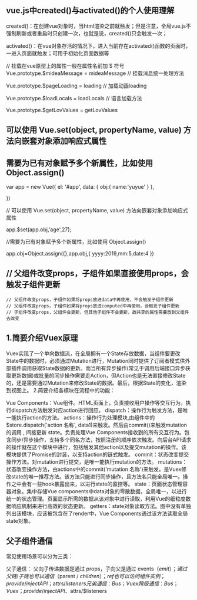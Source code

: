 ## vue.js中created()与activated()的个人使用理解

created()：在创建vue对象时，当html渲染之前就触发；但是注意，全局vue.js不强制刷新或者重启时只创建一次，也就是说，created()只会触发一次；

activated()：在vue对象存活的情况下，进入当前存在activated()函数的页面时，一进入页面就触发；可用于初始化页面数据等

// 挂载在vue原型上的属性一般在属性名前加 $ 符号
Vue.prototype.$mideaMessage = mideaMessage // 挂载消息统一处理方法

Vue.prototype.$pageLoading = loading      // 加载动画loading

Vue.prototype.$loadLocals = loadLocals    // 语言加载方法

Vue.prototype.$getLovValues = getLovValues

## 可以使用 Vue.set(object, propertyName, value) 方法向嵌套对象添加响应式属性
## 需要为已有对象赋予多个新属性，比如使用 Object.assign()
var app = new Vue({
  el: '#app',
  data: {
    obj:{
      name:'yuyue'
    }
  },

})

// 可以使用 Vue.set(object, propertyName, value) 方法向嵌套对象添加响应式属性

app.$set(app.obj,'age',27);

//需要为已有对象赋予多个新属性，比如使用 Object.assign()

app.obj=Object.assign({},app.obj,{
	yyyy:2019,mm:5,date:4
})

## // 父组件改变props，子组件如果直接使用props，会触发子组件更新
    // 父组件改变props，子组件如果将props放进data中再使用，不会触发子组件更新
    // 父组件改变props，子组件如果将props放进computed中再使用，会触发子组件更新
    // 子组件改变props，父组件会更新，但其他子组件不会更新，故共享的属性需要放到父组件去改变
    
## 1.简要介绍Vuex原理
Vuex实现了一个单向数据流，在全局拥有一个State存放数据，当组件要更改State中的数据时，必须通过Mutation进行，Mutation同时提供了订阅者模式供外部插件调用获取State数据的更新。而当所有异步操作(常见于调用后端接口异步获取更新数据)或批量的同步操作需要走Action，但Action也是无法直接修改State的，还是需要通过Mutation来修改State的数据。最后，根据State的变化，渲染到视图上。
2.简要介绍各模块在流程中的功能：

Vue Components：Vue组件。HTML页面上，负责接收用户操作等交互行为，执行dispatch方法触发对应action进行回应。
dispatch：操作行为触发方法，是唯一能执行action的方法。
actions：操作行为处理模块,由组件中的$store.dispatch('action 名称', data1)来触发。然后由commit()来触发mutation的调用 , 间接更新 state。负责处理Vue Components接收到的所有交互行为。包含同步/异步操作，支持多个同名方法，按照注册的顺序依次触发。向后台API请求的操作就在这个模块中进行，包括触发其他action以及提交mutation的操作。该模块提供了Promise的封装，以支持action的链式触发。
commit：状态改变提交操作方法。对mutation进行提交，是唯一能执行mutation的方法。
mutations：状态改变操作方法，由actions中的commit('mutation 名称')来触发。是Vuex修改state的唯一推荐方法。该方法只能进行同步操作，且方法名只能全局唯一。操作之中会有一些hook暴露出来，以进行state的监控等。
state：页面状态管理容器对象。集中存储Vue components中data对象的零散数据，全局唯一，以进行统一的状态管理。页面显示所需的数据从该对象中进行读取，利用Vue的细粒度数据响应机制来进行高效的状态更新。
getters：state对象读取方法。图中没有单独列出该模块，应该被包含在了render中，Vue Components通过该方法读取全局state对象。

## 父子组件通信
常见使用场景可以分为三类：

父子通信：
父向子传递数据是通过 props，子向父是通过 events（$emit）；通过父链 / 子链也可以通信（$parent / $children）；ref 也可以访问组件实例；provide / inject API；$attrs/$listeners
兄弟通信：
Bus；Vuex
跨级通信：
Bus；Vuex；provide / inject API、$attrs/$listeners

